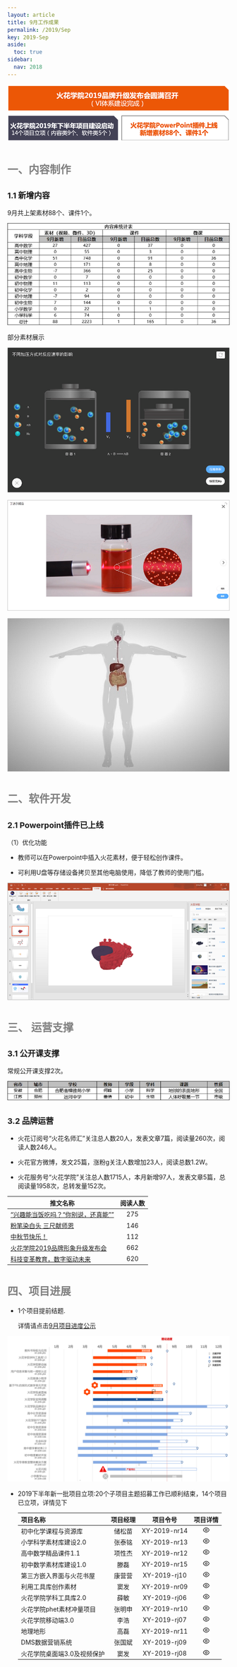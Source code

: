 ```yaml
---
layout: article
title: 9月工作成果
permalink: /2019/Sep
key: 2019-Sep
aside:
  toc: true
sidebar:
  nav: 2018
---
```


<bro/><bro/>

![avatar](images/20190900.png)

# <font size="5" color="gray">一、内容制作</font>

## <font size="4" >1.1 新增内容</font>

9月共上架素材88个、课件1个。

![avatar](images/2019090101.png)

部分素材展示

![avatar](images/2019090202.png)

![avatar](images/2019090303.png)

![avatar](images/2019090404.png)

# <font size="5" color="gray">二、软件开发</font>

## <font size="4" >2.1 Powerpoint插件已上线</font>

（1）优化功能

- 教师可以在Powerpoint中插入火花素材，便于轻松创作课件。

- 可利用U盘等存储设备拷贝至其他电脑使用，降低了教师的使用门槛。

![avatar](images/2019090505.png)

# <font size="5" color="gray">三、	运营支撑</font>

## <font size="4" >3.1 公开课支撑</font>

常规公开课支撑2次。

![avatar](images/20190906.png)

## <font size="4" >3.2 品牌运营</font>

- 火花订阅号“火花名师汇”关注总人数20人，发表文章7篇，阅读量260次，阅读人数246人。

- 火花官方微博，发文25篇，涨粉g关注人数增加23人，阅读总数1.2W。

- 火花服务号“火花学院”关注总人数1715人，本月新增97人，发表文章5篇，总阅读量1958次，总转发量152次。

| 推文名称 |  阅读人数  | 
|-------------|:------:|
[“兴趣能当饭吃吗？“你别说，还真能””](https://mp.weixin.qq.com/s/TCJD_NvXAfwVtknAfChS1Q)|	275|
[粉笔染白头 三尺献师恩](https://mp.weixin.qq.com/s/nDJ_rwn_FjUwa-TNYyvu6w)|	146|
[中秋节快乐！](https://mp.weixin.qq.com/s/X2MlrfRkgnEXMkRpHSGHQA)|	112|
[火花学院2019品牌形象升级发布会](https://mp.weixin.qq.com/s/VtxmtHura42mVM3f6jdUTg)|	662|
[科技变革教育，数字驱动未来](https://mp.weixin.qq.com/s/9oL_8NA2nSZ9QKte1ljy2g)|	620|

# <font size="5" color="gray">四、项目进展</font>

- 1个项目提前结题.
  
  详情请点击[9月项目进度公示](https://xiyue-team.github.io/doc_monthlyreport/project/Aug)
 
![avatar](images/20190833.png)

- 2019下半年新一批项目立项:20个子项目主题招募工作已顺利结束，14个项目已立项，详情见下
  
   | 项目名称  | 项目经理  | 项目令号   | 项目详情  |
   |-------------  |:------: |:------: |:------: |
   |初中化学课程与资源库|	储松苗|XY-2019-nr14|![avatar](images/2019091111.png) |
   |小学科学素材库建设2.0|张泰铭|XY-2019-nr13| ![avatar](images/2019091111.png)   |
   |高中数学精品课件1.1|项性杰|	XY-2019-nr12| ![avatar](images/2019091111.png)  |
   |初中数学素材库建设1.0|滕磊|	XY-2019-nr15|   ![avatar](images/2019091111.png) |
   |第三方嵌入界面与火花书屋|康营营|	XY-2019-rj10|  ![avatar](images/2019091111.png) |
   |利用工具库创作素材|窦发|	XY-2019-nr09| ![avatar](images/2019091111.png)   |
   |火花学院学科工具库2.0|薛敏|	XY-2019-rj06| ![avatar](images/2019091111.png)   |
   |火花学院phet素材冲量项目|张明申|	XY-2019-nr10|![avatar](images/2019091111.png)    |
   |火花学院移动端3.0|李浩|	XY-2019-rj07|![avatar](images/2019091111.png)    |
   |地理地形|高磊|XY-2019-nr11|  ![avatar](images/2019091111.png)  |
   |DMS数据营销系统|张国斌|XY-2019-rj09|  ![avatar](images/2019091111.png)  |
   |火花学院桌面端3.0及视频保护|窦发|XY-2019-rj08|![avatar](images/2019091111.png)    |


